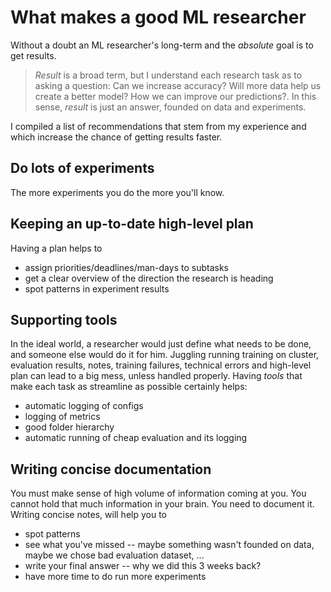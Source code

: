 # What makes a good ML researcher

Without a doubt an ML researcher's long-term and the *absolute* goal is to get
results.

> *Result* is a broad term, but I understand each research task as to asking a
> question: Can we increase accuracy? Will more data help us create a better
> model? How we can improve our predictions?. In this sense, *result* is just an
> answer, founded on data and experiments.

I compiled a list of recommendations that stem from my experience and
which increase the chance of getting results faster.

## Do lots of experiments

The more experiments you do the more you'll know.

## Keeping an up-to-date high-level plan

Having a plan helps to
- assign priorities/deadlines/man-days to subtasks
- get a clear overview of the direction the research is heading
- spot patterns in experiment results

## Supporting tools

In the ideal world, a researcher would just define what needs to be done, and
someone else would do it for him. Juggling running training on cluster, evaluation
results, notes, training failures, technical errors and high-level plan can lead
to a big mess, unless handled properly. Having *tools* that make each task as
streamline as possible certainly helps:
- automatic logging of configs
- logging of metrics
- good folder hierarchy
- automatic running of cheap evaluation and its logging

## Writing concise documentation

You must make sense of high volume of information coming at you. You cannot hold
that much information in your brain. You need to document it. Writing concise
notes, will help you to
- spot patterns
- see what you've missed -- maybe something wasn't founded on data, maybe we
  chose bad evaluation dataset, ...
- write your final answer -- why we did this 3 weeks back?
- have more time to do run more experiments

